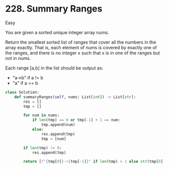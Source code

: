# 228. Summary Ranges

Easy

You are given a sorted unique integer array nums.

Return the smallest sorted list of ranges that cover all the numbers in the array exactly. That is, each element of nums is covered by exactly one of the ranges, and there is no integer x such that x is in one of the ranges but not in nums.

Each range [a,b] in the list should be output as:

- "a->b" if a != b
- "a" if a == b

```python
class Solution:
    def summaryRanges(self, nums: List[int]) -> List[str]:
        res = []
        tmp = []

        for num in nums:
            if len(tmp) == 0 or tmp[-1] + 1 == num:
                tmp.append(num)
            else:
                res.append(tmp)
                tmp = [num]

        if len(tmp) != 0:
            res.append(tmp)

        return [f"{tmp[0]}->{tmp[-1]}" if len(tmp) > 1 else str(tmp[0]) for tmp in res]
```
